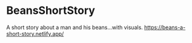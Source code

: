 # BeansShortStory
A short story about a man and his beans...with visuals. https://beans-a-short-story.netlify.app/

